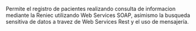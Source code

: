 Permite el registro de pacientes realizando consulta de informacion mediante la Reniec utilizando Web Services SOAP, asimismo la busqueda sensitiva de datos a travez de Web Services Rest y el uso de mensajería.